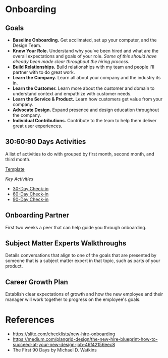 # Onboarding

## Goals
- **Baseline Onboarding.** Get acclimated, set up your computer, and the Design Team.
- **Know Your Role.** Understand why you've been hired and what are the overall expectations and goals of your role. *Some of this should have already been made clear throughout the hiring process.*
- **Build Relationships.** Build relationships with my team and people I'll partner with to do great work.
- **Learn the Company.** Learn all about your company and the industry its in. 
- **Learn the Customer.** Learn more about the customer and domain to understand context and empathize with customer needs.
- **Learn the Service & Product.** Learn how customers get value from your company.
- **Advocate Design.** Expand presence and design education throughout the company.
- **Individual Contributions.** Contribute to the team to help them deliver great user experiences.


## 30:60:90 Days Activities
A list of activities to do with grouped by first month, second month, and third month.

[Template](https://docs.google.com/spreadsheets/d/1CG4yBX-dfUBsax2-kV6mc-LzEKEmiSOf9rl1Q_IjvL0/edit?usp=sharing)

*Key Activities*

- [30-Day Check-in](./Onboarding/30-day-check-in.md)
- [60-Day Check-in](./Onboarding/60-day-check-in.md)
- [90-Day Check-in](./Onboarding/90-day-check-in.md)


## Onboarding Partner
First two weeks a peer that can help guide you through onboarding.

## Subject Matter Experts Walkthroughs
Details conversations that align to one of the goals that are presented by someone that is a subject matter expert in that topic, such as parts of your product.

## Career Growth Plan
Establish clear expectations of growth and how the new employee and their manager will work together to progress on the employee's goals.




# References
- https://slite.com/checklists/new-hire-onboarding
- https://medium.com/plangrid-design/the-new-hire-blueprint-how-to-succeed-at-your-new-design-job-46f42156eec8
- The First 90 Days by Michael D. Watkins